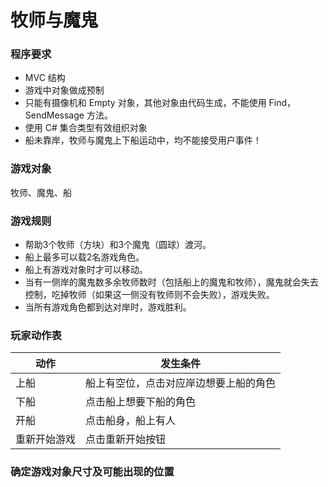 # 牧师与魔鬼

### 程序要求

- MVC 结构
- 游戏中对象做成预制
- 只能有摄像机和 Empty 对象，其他对象由代码生成，不能使用 Find，SendMessage 方法。
- 使用 C# 集合类型有效组织对象
- 船未靠岸，牧师与魔鬼上下船运动中，均不能接受用户事件！

### 游戏对象

牧师、魔鬼、船

### 游戏规则

- 帮助3个牧师（方块）和3个魔鬼（圆球）渡河。
- 船上最多可以载2名游戏角色。
- 船上有游戏对象时才可以移动。
- 当有一侧岸的魔鬼数多余牧师数时（包括船上的魔鬼和牧师），魔鬼就会失去控制，吃掉牧师（如果这一侧没有牧师则不会失败），游戏失败。
- 当所有游戏角色都到达对岸时，游戏胜利。

### 玩家动作表

| 动作         | 发生条件                               |
| ------------ | -------------------------------------- |
| 上船         | 船上有空位，点击对应岸边想要上船的角色 |
| 下船         | 点击船上想要下船的角色                 |
| 开船         | 点击船身，船上有人                     |
| 重新开始游戏 | 点击重新开始按钮                       |

### 确定游戏对象尺寸及可能出现的位置





